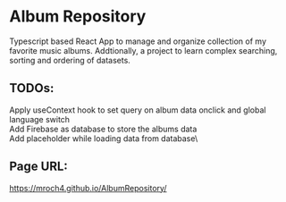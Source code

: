 # Album Repository

Typescript based React App to manage and organize collection of my favorite music albums.
Addtionally, a project to learn complex searching, sorting and ordering of datasets.

## TODOs:

Apply useContext hook to set query on album data onclick and global language switch\
Add Firebase as database to store the albums data\
Add placeholder while loading data from database\

## Page URL:

https://mroch4.github.io/AlbumRepository/
